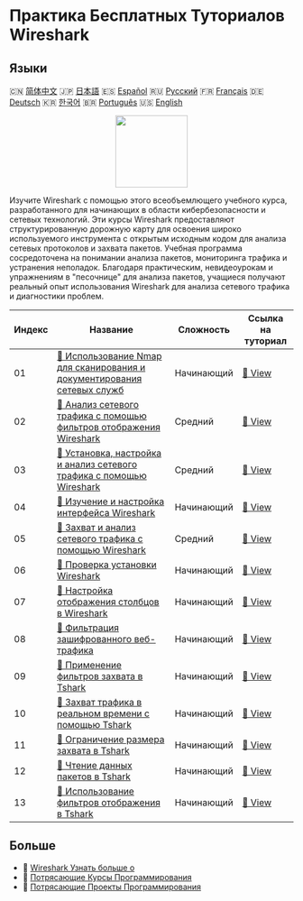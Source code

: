 # Практика Бесплатных Туториалов Wireshark

## Языки

🇨🇳 [简体中文](README_zh.md) 🇯🇵 [日本語](README_ja.md) 🇪🇸 [Español](README_es.md) 🇷🇺 [Русский](README_ru.md) 🇫🇷 [Français](README_fr.md) 🇩🇪 [Deutsch](README_de.md) 🇰🇷 [한국어](README_ko.md) 🇧🇷 [Português](README_pt.md) 🇺🇸 [English](README.md) 

<div align="center">
<img width="128px" src="https://file.labex.io/path/OuFutztV2dPZ.png">
</div>

Изучите Wireshark с помощью этого всеобъемлющего учебного курса, разработанного для начинающих в области кибербезопасности и сетевых технологий. Эти курсы Wireshark предоставляют структурированную дорожную карту для освоения широко используемого инструмента с открытым исходным кодом для анализа сетевых протоколов и захвата пакетов. Учебная программа сосредоточена на понимании анализа пакетов, мониторинга трафика и устранения неполадок. Благодаря практическим, невидеоурокам и упражнениям в "песочнице" для анализа пакетов, учащиеся получают реальный опыт использования Wireshark для анализа сетевого трафика и диагностики проблем.

|   Индекс | Название                                                                                                                                                                             | Сложность   | Ссылка на туториал                                                                                                     |
|----------|--------------------------------------------------------------------------------------------------------------------------------------------------------------------------------------|-------------|------------------------------------------------------------------------------------------------------------------------|
|       01 | [📖 Использование Nmap для сканирования и документирования сетевых служб](https://labex.io/ru/tutorials/nmap-use-nmap-to-scan-and-document-network-services-415932)                  | Начинающий  | [🔗 View](https://labex.io/ru/tutorials/nmap-use-nmap-to-scan-and-document-network-services-415932)                    |
|       02 | [📖 Анализ сетевого трафика с помощью фильтров отображения Wireshark](https://labex.io/ru/tutorials/wireshark-analyze-network-traffic-with-wireshark-display-filters-415944)         | Средний     | [🔗 View](https://labex.io/ru/tutorials/wireshark-analyze-network-traffic-with-wireshark-display-filters-415944)       |
|       03 | [📖 Установка, настройка и анализ сетевого трафика с помощью Wireshark](https://labex.io/ru/tutorials/wireshark-install-configure-and-analyze-network-traffic-with-wireshark-415947) | Средний     | [🔗 View](https://labex.io/ru/tutorials/wireshark-install-configure-and-analyze-network-traffic-with-wireshark-415947) |
|       04 | [📖 Изучение и настройка интерфейса Wireshark](https://labex.io/ru/tutorials/wireshark-explore-and-customize-wireshark-interface-415949)                                             | Начинающий  | [🔗 View](https://labex.io/ru/tutorials/wireshark-explore-and-customize-wireshark-interface-415949)                    |
|       05 | [📖 Захват и анализ сетевого трафика с помощью Wireshark](https://labex.io/ru/tutorials/wireshark-capture-and-analyze-network-traffic-with-wireshark-415956)                         | Средний     | [🔗 View](https://labex.io/ru/tutorials/wireshark-capture-and-analyze-network-traffic-with-wireshark-415956)           |
|       06 | [📖 Проверка установки Wireshark](https://labex.io/ru/tutorials/wireshark-verify-wireshark-installation-548783)                                                                      | Начинающий  | [🔗 View](https://labex.io/ru/tutorials/wireshark-verify-wireshark-installation-548783)                                |
|       07 | [📖 Настройка отображения столбцов в Wireshark](https://labex.io/ru/tutorials/wireshark-customize-wireshark-column-display-548785)                                                   | Начинающий  | [🔗 View](https://labex.io/ru/tutorials/wireshark-customize-wireshark-column-display-548785)                           |
|       08 | [📖 Фильтрация зашифрованного веб-трафика](https://labex.io/ru/tutorials/wireshark-filter-encrypted-web-traffic-548806)                                                              | Начинающий  | [🔗 View](https://labex.io/ru/tutorials/wireshark-filter-encrypted-web-traffic-548806)                                 |
|       09 | [📖 Применение фильтров захвата в Tshark](https://labex.io/ru/tutorials/wireshark-apply-capture-filters-in-tshark-548914)                                                            | Начинающий  | [🔗 View](https://labex.io/ru/tutorials/wireshark-apply-capture-filters-in-tshark-548914)                              |
|       10 | [📖 Захват трафика в реальном времени с помощью Tshark](https://labex.io/ru/tutorials/wireshark-capture-live-traffic-in-tshark-548916)                                               | Начинающий  | [🔗 View](https://labex.io/ru/tutorials/wireshark-capture-live-traffic-in-tshark-548916)                               |
|       11 | [📖 Ограничение размера захвата в Tshark](https://labex.io/ru/tutorials/wireshark-limit-capture-size-in-tshark-548932)                                                               | Начинающий  | [🔗 View](https://labex.io/ru/tutorials/wireshark-limit-capture-size-in-tshark-548932)                                 |
|       12 | [📖 Чтение данных пакетов в Tshark](https://labex.io/ru/tutorials/wireshark-read-packet-data-in-tshark-548937)                                                                       | Начинающий  | [🔗 View](https://labex.io/ru/tutorials/wireshark-read-packet-data-in-tshark-548937)                                   |
|       13 | [📖 Использование фильтров отображения в Tshark](https://labex.io/ru/tutorials/wireshark-use-display-filters-in-tshark-548939)                                                       | Начинающий  | [🔗 View](https://labex.io/ru/tutorials/wireshark-use-display-filters-in-tshark-548939)                                |

## Больше

- 🔗 [Wireshark Узнать больше о](https://labex.io/ru/skilltrees/wireshark)
- 🔗 [Потрясающие Курсы Программирования](https://github.com/labex-labs/awesome-programming-courses)
- 🔗 [Потрясающие Проекты Программирования](https://github.com/labex-labs/awesome-programming-projects)

